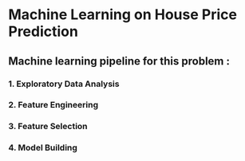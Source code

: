 # Machine Learning on House Price Prediction
##
## Machine learning pipeline for this problem :
### 1. Exploratory Data Analysis
### 2. Feature Engineering
### 3. Feature Selection
### 4. Model Building
